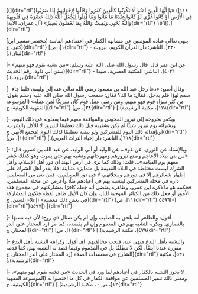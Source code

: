 [(]{dir="rtl"}١١٤[) «يَا أَيُّهَا الَّذِينَ آمَنُوا لَا تَكُونُوا كَالَّذِينَ كَفَرُوا وَقَالُوا
لِإِخْوَانِهِمْ إِذَا ضَرَبُوا فِي الْأَرْضِ أَوْ كَانُوا غُزًّى لَوْ كَانُوا عِنْدَنَا مَا مَاتُوا وَمَا
قُتِلُوا لِيَجْعَلَ اللَّهُ ذَلِكَ حَسْرَةً فِي قُلُوبِهِمْ وَاللَّهُ يُحْيِي وَيُمِيتُ وَاللَّهُ بِمَا تَعْمَلُونَ
بَصِيرٌ» (آل عمران، الآية]{dir="rtl"} ١٥٦[).]{dir="rtl"}

[ينهى تعالى عباده المؤمنين عن مشابهة الكفار في اعتقادهم الفاسد (مختصر
تفسير ابن كثير، ج]{dir="rtl"} ١[، ص]{dir="rtl"} ٣٣٠[، الناشر: دار القرآن
الكريم، بيروت - لبنان).]{dir="rtl"}

[- عن ابن عمر قال: قال رسول الله صلى الله عليه وسلم: «من تشبه بقوم فهو
منهم» (سنن أبي داود، رقم الحديث]{dir="rtl"} ٤٠٣١[، الناشر: المكتبة
العصرية، صيدا - بيروت).]{dir="rtl"}

[- وقال أصبغ: «دعا رجل عبد الله بن مسعود رضي الله تعالى عنه إلى وليمة،
فلما جاء سمع لهوًا فلم يدخل، فقال: ما لك؟ فقال: سمعت رسول الله صلى الله
عليه وسلم يقول: من كثر سواد قوم فهو منهم، ومن رضي عمل قوم كان شريكًا لمن
عمله» (الموسوعة الفقهية الكويتية، ج]{dir="rtl"} ٣٨[، ص]{dir="rtl"} ١٧٨[،
مكتبة الرشيدية).]{dir="rtl"}

[- ويكفر بخروجه إلى نيروز المجوس والموافقة معهم فيما يفعلونه في ذلك
اليوم، وبشرائه يوم نيروز شيئًا لم يكن يشتريه قبل ذلك تعظيمًا للنيروز لا
للأكل والشرب، وبإهدائه ذلك اليوم للمشركين ولو بيضة تعظيمًا لذلك اليوم
(مجمع الأنهر، ج]{dir="rtl"} ١[، ص]{dir="rtl"} ٦٩٨[، الناشر: دار إحياء
التراث العربي).]{dir="rtl"}

[- وبالإسناد عن الثوري، عن عوف، عن الوليد أو أبي الوليد، عن عبد الله بن
عمرو، قال: «من بنى ببلاد الأعاجم وصنع نيروزهم ومهرجانهم وتشبه بهم حتى
يموت وهو كذلك حُشر معهم يوم القيامة»\... قلت: وذلك كما ترى في أرض الهند
أن دور أهل الإسلام، وأهل الشرك ليست مختلطة في البلاد القديمة بل متمايزة
متباينة، فلا يقدر أهل الشرك على إظهار شعائرهم إلا في دورهم ومحلاتهم، لا
في دور المسلمين، فمن بنى من المسلمين داره في محلة المشركين ليتشبه بهم في
أعيادهم مثلًا وأعرض عن محلة المسلمين، فحكمه هو ما ذكره ابن عمرو، وظاهره
يقتضي أنه جعله كافرًا بمشاركتهم في مجموع هذه الأمور أو جعل ذلك من الكبائر
الموجبة للنار، وإن كان الأول ظاهر لفظه فتكون المشاركة في بعض ذلك معصية»
(إعلاء السنن، ج]{dir="rtl"} ١١[، ص]{dir="rtl"}
٥٤٩٦[-]{dir="rtl"}٥٤٩٧[).]{dir="rtl"}

[- أقول: والظاهر أنه يلحق به الصليب وإن لم يكن تمثال ذي روح؛ لأن فيه
تشبهًا بالنصارى. ويكره التشبه بهم في المذموم وإن لم يقصده، كما مر (رد
المحتار على الدر المختار، ج]{dir="rtl"} ١[، ص]{dir="rtl"} ٤٧٩[، مكتبة
الرشيدية).]{dir="rtl"}

[- والتشبه بأهل البدع منهي عنه، فتجب مخالفتهم. اهـ أقول: وكراهة التشبه
بأهل البدع مقررة عندنا أيضًا، لكن لا مطلقًا بل في المذموم وفيما قصد به
التشبه بهم، كما قدمه الشارح في مفسدات الصلاة (رد المحتار على الدر
المختار، ج]{dir="rtl"} ٥٣١[، مكتبة الرشيدية).]{dir="rtl"}

[- لا يجوز التشبه بالكفار في أعيادهم لما ورد في الحديث «من تشبه بقوم فهو
منهم»، ومعنى ذلك تنفير المسلمين عن موافقة الكفار في كل ما اختصوا به
(الموسوعة الفقهية الكويتية، ج]{dir="rtl"} ١٢[، ص - ، مكتبة
الرشيدية).]{dir="rtl"}
